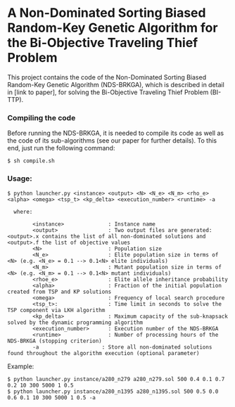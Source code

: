 # A Non-Dominated Sorting Biased Random-Key Genetic Algorithm for the Bi-Objective Traveling Thief Problem

This project contains the code of the Non-Dominated Sorting Biased Random-Key Genetic Algorithm (NDS-BRKGA), which is described in detail in [link to paper], for solving the Bi-Objective Traveling Thief Problem (BI-TTP).

### Compiling the code

Before running the NDS-BRKGA, it is needed to compile its code as well as the code of its sub-algorithms (see our paper for further details). To this end, just run the following command:

```console
$ sh compile.sh
```

### Usage:

```console
$ python launcher.py <instance> <output> <N> <N_e> <N_m> <rho_e> <alpha> <omega> <tsp_t> <kp_delta> <execution_number> <runtime> -a

  where:

        <instance>              : Instance name
        <output>                : Two output files are generated: <output>.x contains the list of all non-dominated solutions and <output>.f the list of objective values
        <N>                     : Population size
        <N_e>                   : Elite population size in terms of <N> (e.g. <N_e> = 0.1 --> 0.1<N> elite individuals)
        <N_m>                   : Mutant population size in terms of <N> (e.g. <N_m> = 0.1 --> 0.1<N> mutant individuals)
        <rhoe_e>                : Elite allele inheritance probability
        <alpha>                 : Fraction of the initial population created from TSP and KP solutions
        <omega>                 : Frequency of local search procedure
        <tsp_t>:                : Time limit in seconds to solve the TSP component via LKH algorithm
        <kp_delta>              : Maximum capacity of the sub-knapsack solved by the dynamic programming algorithm
        <execution_number>      : Execution number of the NDS-BRKGA
        <runtime>               : Number of processing hours of the NDS-BRKGA (stopping criterion)
        -a                    : Store all non-dominated solutions found throughout the algorithm execution (optional parameter) 
```

Example:

```console
$ python launcher.py instance/a280_n279 a280_n279.sol 500 0.4 0.1 0.7 0.2 10 300 5000 1 0.5
$ python launcher.py instance/a280_n1395 a280_n1395.sol 500 0.5 0.0 0.6 0.1 10 300 5000 1 0.5 -a
```
